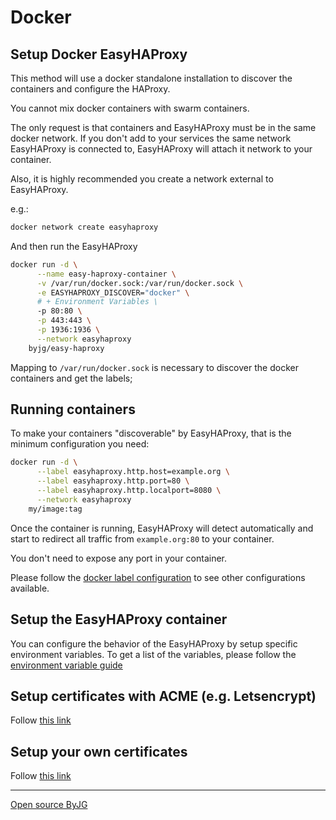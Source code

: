 # Docker

## Setup Docker EasyHAProxy

This method will use a docker standalone installation to discover the containers and configure the HAProxy.

You cannot mix docker containers with swarm containers.

The only request is that containers and EasyHAProxy must be in the same docker network.
If you don't add to your services the same network EasyHAProxy is connected to, EasyHAProxy will attach it network to your container.

Also, it is highly recommended you create a network external to EasyHAProxy.

e.g.:

```bash
docker network create easyhaproxy
```

And then run the EasyHAProxy

```bash
docker run -d \
      --name easy-haproxy-container \
      -v /var/run/docker.sock:/var/run/docker.sock \
      -e EASYHAPROXY_DISCOVER="docker" \
      # + Environment Variables \
      -p 80:80 \
      -p 443:443 \
      -p 1936:1936 \
      --network easyhaproxy
    byjg/easy-haproxy
```

Mapping to `/var/run/docker.sock` is necessary to discover the docker containers and get the labels;

## Running containers

To make your containers "discoverable" by EasyHAProxy, that is the minimum configuration you need:

```bash
docker run -d \
      --label easyhaproxy.http.host=example.org \
      --label easyhaproxy.http.port=80 \
      --label easyhaproxy.http.localport=8080 \
      --network easyhaproxy
    my/image:tag
```

Once the container is running, EasyHAProxy will detect automatically and start to redirect all traffic from `example.org:80` to your container.

You don't need to expose any port in your container.

Please follow the [docker label configuration](container-labels) to see other configurations available.

## Setup the EasyHAProxy container

You can configure the behavior of the EasyHAProxy by setup specific environment variables. To get a list of the variables, please follow the [environment variable guide](environment-variable)

## Setup certificates with ACME (e.g. Letsencrypt)

Follow [this link](acme)

## Setup your own certificates

Follow [this link](ssl)

----
[Open source ByJG](http://opensource.byjg.com)
